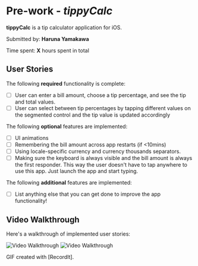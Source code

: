 # 
# Pre-work - *tippyCalc*

**tippyCalc** is a tip calculator application for iOS.

Submitted by: **Haruna Yamakawa**

Time spent: **X** hours spent in total

## User Stories

The following **required** functionality is complete:

* [ ] User can enter a bill amount, choose a tip percentage, and see the tip and total values.
* [ ] User can select between tip percentages by tapping different values on the segmented control and the tip value is updated accordingly

The following **optional** features are implemented:

* [ ] UI animations
* [ ] Remembering the bill amount across app restarts (if <10mins)
* [ ] Using locale-specific currency and currency thousands separators.
* [ ] Making sure the keyboard is always visible and the bill amount is always the first responder. This way the user doesn't have to tap anywhere to use this app. Just launch the app and start typing.

The following **additional** features are implemented:

- [ ] List anything else that you can get done to improve the app functionality!

## Video Walkthrough

Here's a walkthrough of implemented user stories:

<img src='http://g.recordit.co/CXOtdmkuy4.gif' title='Video Walkthrough' width='' alt='Video Walkthrough' />
<img src='http://g.recordit.co/qO8QKj54p7.gif' title='Video Walkthrough' width='' alt='Video Walkthrough' />


GIF created with [Recordlt].
